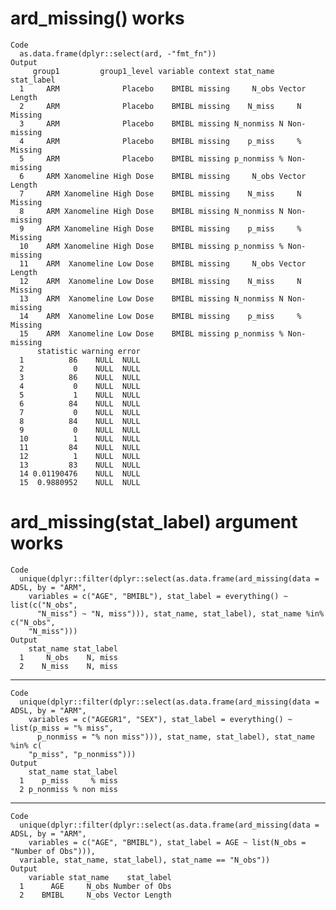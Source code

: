 # ard_missing() works

    Code
      as.data.frame(dplyr::select(ard, -"fmt_fn"))
    Output
         group1         group1_level variable context stat_name    stat_label
      1     ARM              Placebo    BMIBL missing     N_obs Vector Length
      2     ARM              Placebo    BMIBL missing    N_miss     N Missing
      3     ARM              Placebo    BMIBL missing N_nonmiss N Non-missing
      4     ARM              Placebo    BMIBL missing    p_miss     % Missing
      5     ARM              Placebo    BMIBL missing p_nonmiss % Non-missing
      6     ARM Xanomeline High Dose    BMIBL missing     N_obs Vector Length
      7     ARM Xanomeline High Dose    BMIBL missing    N_miss     N Missing
      8     ARM Xanomeline High Dose    BMIBL missing N_nonmiss N Non-missing
      9     ARM Xanomeline High Dose    BMIBL missing    p_miss     % Missing
      10    ARM Xanomeline High Dose    BMIBL missing p_nonmiss % Non-missing
      11    ARM  Xanomeline Low Dose    BMIBL missing     N_obs Vector Length
      12    ARM  Xanomeline Low Dose    BMIBL missing    N_miss     N Missing
      13    ARM  Xanomeline Low Dose    BMIBL missing N_nonmiss N Non-missing
      14    ARM  Xanomeline Low Dose    BMIBL missing    p_miss     % Missing
      15    ARM  Xanomeline Low Dose    BMIBL missing p_nonmiss % Non-missing
          statistic warning error
      1          86    NULL  NULL
      2           0    NULL  NULL
      3          86    NULL  NULL
      4           0    NULL  NULL
      5           1    NULL  NULL
      6          84    NULL  NULL
      7           0    NULL  NULL
      8          84    NULL  NULL
      9           0    NULL  NULL
      10          1    NULL  NULL
      11         84    NULL  NULL
      12          1    NULL  NULL
      13         83    NULL  NULL
      14 0.01190476    NULL  NULL
      15  0.9880952    NULL  NULL

# ard_missing(stat_label) argument works

    Code
      unique(dplyr::filter(dplyr::select(as.data.frame(ard_missing(data = ADSL, by = "ARM",
        variables = c("AGE", "BMIBL"), stat_label = everything() ~ list(c("N_obs",
          "N_miss") ~ "N, miss"))), stat_name, stat_label), stat_name %in% c("N_obs",
        "N_miss")))
    Output
        stat_name stat_label
      1     N_obs    N, miss
      2    N_miss    N, miss

---

    Code
      unique(dplyr::filter(dplyr::select(as.data.frame(ard_missing(data = ADSL, by = "ARM",
        variables = c("AGEGR1", "SEX"), stat_label = everything() ~ list(p_miss = "% miss",
          p_nonmiss = "% non miss"))), stat_name, stat_label), stat_name %in% c(
        "p_miss", "p_nonmiss")))
    Output
        stat_name stat_label
      1    p_miss     % miss
      2 p_nonmiss % non miss

---

    Code
      unique(dplyr::filter(dplyr::select(as.data.frame(ard_missing(data = ADSL, by = "ARM",
        variables = c("AGE", "BMIBL"), stat_label = AGE ~ list(N_obs = "Number of Obs"))),
      variable, stat_name, stat_label), stat_name == "N_obs"))
    Output
        variable stat_name    stat_label
      1      AGE     N_obs Number of Obs
      2    BMIBL     N_obs Vector Length

